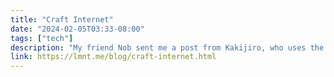 ```yaml
---
title: "Craft Internet"
date: "2024-02-05T03:33-08:00"
tags: ["tech"]
description: "My friend Nob sent me a post from Kakijiro, who uses the term Craft Internet for personal websites separated from SNS (a Japanese abbreviation for social networking services)."
link: https://lmnt.me/blog/craft-internet.html
---
```

